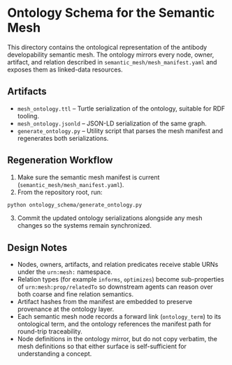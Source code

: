 # Ontology Schema for the Semantic Mesh

This directory contains the ontological representation of the antibody developability semantic mesh. The ontology mirrors every node, owner, artifact, and relation described in `semantic_mesh/mesh_manifest.yaml` and exposes them as linked-data resources.

## Artifacts

- `mesh_ontology.ttl` – Turtle serialization of the ontology, suitable for RDF tooling.
- `mesh_ontology.jsonld` – JSON-LD serialization of the same graph.
- `generate_ontology.py` – Utility script that parses the mesh manifest and regenerates both serializations.

## Regeneration Workflow

1. Make sure the semantic mesh manifest is current (`semantic_mesh/mesh_manifest.yaml`).
2. From the repository root, run:

```bash
python ontology_schema/generate_ontology.py
```

3. Commit the updated ontology serializations alongside any mesh changes so the systems remain synchronized.

## Design Notes

- Nodes, owners, artifacts, and relation predicates receive stable URNs under the `urn:mesh:` namespace.
- Relation types (for example `informs`, `optimizes`) become sub-properties of `urn:mesh:prop/relatedTo` so downstream agents can reason over both coarse and fine relation semantics.
- Artifact hashes from the manifest are embedded to preserve provenance at the ontology layer.
- Each semantic mesh node records a forward link (`ontology_term`) to its ontological term, and the ontology references the manifest path for round-trip traceability.
- Node definitions in the ontology mirror, but do not copy verbatim, the mesh definitions so that either surface is self-sufficient for understanding a concept.
